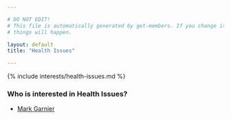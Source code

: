 ```yaml
---

# DO NOT EDIT!
# This file is automatically generated by get-members. If you change it, bad
# things will happen.

layout: default
title: "Health Issues"

---
```


{% include interests/health-issues.md %}

### Who is interested in Health Issues?


* [Mark Garnier](/members/mark-garnier.html)
